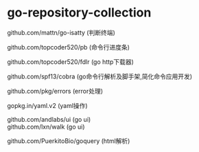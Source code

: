 # go-repository-collection
   
github.com/mattn/go-isatty (判断终端)    

github.com/topcoder520/pb  (命令行进度条)    

github.com/topcoder520/fdlr  (go http下载器)    

github.com/spf13/cobra  (go命令行解析及脚手架,简化命令应用开发)    

github.com/pkg/errors  (error处理)    

gopkg.in/yaml.v2 (yaml操作)    

github.com/andlabs/ui  (go ui)      
github.com/lxn/walk  (go ui)     

github.com/PuerkitoBio/goquery (html解析)   
